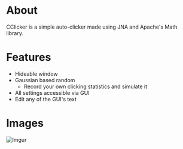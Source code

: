 # About

CClicker is a simple auto-clicker made using JNA and Apache's Math library.

# Features

* Hideable window
* Gaussian based random
  * Record your own clicking statistics and simulate it
* All settings accessible via GUI
* Edit any of the GUI's text

# Images

![Imgur](http://i.imgur.com/c58PT2Y.png)